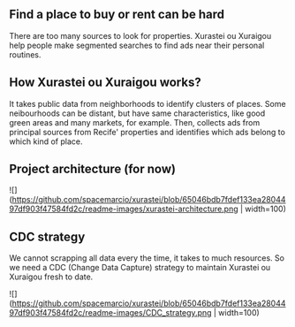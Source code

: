 ## Find a place to buy or rent can be hard

There are too many sources to look for properties. Xurastei ou Xuraigou help people make segmented searches to find ads near their personal routines.

## How Xurastei ou Xuraigou works?

It takes public data from neighborhoods to identify clusters of places. Some neibourhoods can be distant, but have same characteristics, like good green areas and many markets, for example. Then, collects ads from principal sources from Recife' properties and identifies which ads belong to which kind of place.

## Project architecture (for now)

![](https://github.com/spacemarcio/xurastei/blob/65046bdb7fdef133ea2804497df903f47584fd2c/readme-images/xurastei-architecture.png | width=100)

## CDC strategy

We cannot scrapping all data every the time, it takes to much resources. So we need a CDC (Change Data Capture) strategy to maintain Xurastei ou Xuraigou fresh to date.

![](https://github.com/spacemarcio/xurastei/blob/65046bdb7fdef133ea2804497df903f47584fd2c/readme-images/CDC_strategy.png | width=100)